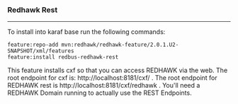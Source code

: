 ### Redhawk Rest ###
***

To install into karaf base run the following commands:

	feature:repo-add mvn:redhawk/redhawk-feature/2.0.1.U2-SNAPSHOT/xml/features
	feature:install redbus-redhawk-rest
	
This feature installs cxf so that you can access REDHAWK via the web. The root endpoint for cxf is: http://localhost:8181/cxf/ . The root endpoint for REDHAWK rest is http://localhost:8181/cxf/redhawk . You'll need a REDHAWK Domain running to actually use the REST Endpoints. 
